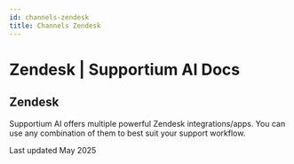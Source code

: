 ```yaml
---
id: channels-zendesk
title: Channels Zendesk
---
```


# Zendesk | Supportium AI Docs

## Zendesk

Supportium AI offers multiple powerful Zendesk integrations/apps. You can use any combination of them to best suit your support workflow.

Last updated May 2025
